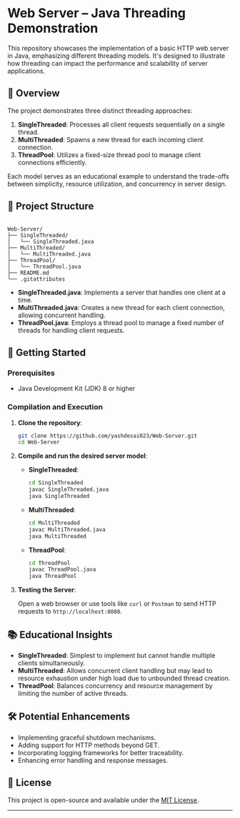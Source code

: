# Web Server – Java Threading Demonstration

This repository showcases the implementation of a basic HTTP web server in Java, emphasizing different threading models. It's designed to illustrate how threading can impact the performance and scalability of server applications.

## 🧠 Overview

The project demonstrates three distinct threading approaches:

1. **SingleThreaded**: Processes all client requests sequentially on a single thread.
2. **MultiThreaded**: Spawns a new thread for each incoming client connection.
3. **ThreadPool**: Utilizes a fixed-size thread pool to manage client connections efficiently.

Each model serves as an educational example to understand the trade-offs between simplicity, resource utilization, and concurrency in server design.

## 📁 Project Structure

```

Web-Server/
├── SingleThreaded/
│   └── SingleThreaded.java
├── MultiThreaded/
│   └── MultiThreaded.java
├── ThreadPool/
│   └── ThreadPool.java
├── README.md
└── .gitattributes
```



* **SingleThreaded.java**: Implements a server that handles one client at a time.
* **MultiThreaded.java**: Creates a new thread for each client connection, allowing concurrent handling.
* **ThreadPool.java**: Employs a thread pool to manage a fixed number of threads for handling client requests.

## 🚀 Getting Started

### Prerequisites

* Java Development Kit (JDK) 8 or higher

### Compilation and Execution

1. **Clone the repository**:

   ```bash
   git clone https://github.com/yashdesai023/Web-Server.git
   cd Web-Server
   ```



2. **Compile and run the desired server model**:

   * **SingleThreaded**:

     ```bash
     cd SingleThreaded
     javac SingleThreaded.java
     java SingleThreaded
     ```

   * **MultiThreaded**:

     ```bash
     cd MultiThreaded
     javac MultiThreaded.java
     java MultiThreaded
     ```

   * **ThreadPool**:

     ```bash
     cd ThreadPool
     javac ThreadPool.java
     java ThreadPool
     ```

3. **Testing the Server**:

   Open a web browser or use tools like `curl` or `Postman` to send HTTP requests to `http://localhost:8080`.

## 📚 Educational Insights

* **SingleThreaded**: Simplest to implement but cannot handle multiple clients simultaneously.
* **MultiThreaded**: Allows concurrent client handling but may lead to resource exhaustion under high load due to unbounded thread creation.
* **ThreadPool**: Balances concurrency and resource management by limiting the number of active threads.

## 🛠️ Potential Enhancements

* Implementing graceful shutdown mechanisms.
* Adding support for HTTP methods beyond GET.
* Incorporating logging frameworks for better traceability.
* Enhancing error handling and response messages.

## 📄 License

This project is open-source and available under the [MIT License](LICENSE).

---
